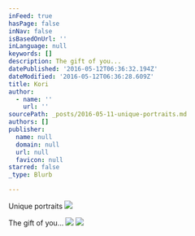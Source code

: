 ```yaml
---
inFeed: true
hasPage: false
inNav: false
isBasedOnUrl: ''
inLanguage: null
keywords: []
description: The gift of you...
datePublished: '2016-05-12T06:36:32.194Z'
dateModified: '2016-05-12T06:36:28.609Z'
title: Kori
author:
  - name: ''
    url: ''
sourcePath: _posts/2016-05-11-unique-portraits.md
authors: []
publisher:
  name: null
  domain: null
  url: null
  favicon: null
starred: false
_type: Blurb

---
```

Unique portraits
![](https://s3-us-west-2.amazonaws.com/the-grid-img/p/20f01961ec36ffc6d257982f45c58f73cf189cf9.jpg)

The gift of you...
![](https://s3-us-west-2.amazonaws.com/the-grid-img/p/979004e7437a0bd2c93570c241c879251b2d1bc3.jpg)
![](https://s3-us-west-2.amazonaws.com/the-grid-img/p/c7aeb490328f84c3a438a1bf6f6f0608b0ca8115.jpg)